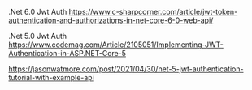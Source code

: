 .Net 6.0 Jwt Auth
https://www.c-sharpcorner.com/article/jwt-token-authentication-and-authorizations-in-net-core-6-0-web-api/

.Net 5.0 Jwt Auth
https://www.codemag.com/Article/2105051/Implementing-JWT-Authentication-in-ASP.NET-Core-5

https://jasonwatmore.com/post/2021/04/30/net-5-jwt-authentication-tutorial-with-example-api
